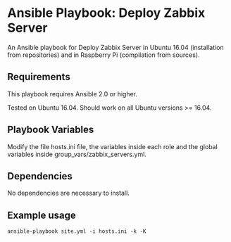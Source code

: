 # Ansible Playbook: Deploy Zabbix Server

An Ansible playbook for Deploy Zabbix Server in Ubuntu 16.04 (installation from repositories) and in Raspberry Pi (compilation from sources). 

## Requirements

This playbook requires Ansible 2.0 or higher.

Tested on Ubuntu 16.04. Should work on all Ubuntu versions >= 16.04.

## Playbook Variables

Modify the file hosts.ini file, the variables inside each role and the global variables inside group_vars/zabbix_servers.yml.

## Dependencies

No dependencies are necessary to install.

## Example usage

``` shell
ansible-playbook site.yml -i hosts.ini -k -K
```